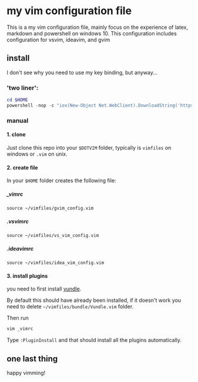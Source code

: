 # my vim configuration file
This is a my vim configuration file, mainly focus on the experience of latex, markdown and powershell on windows 10. This configuration includes configuration for vsvim, ideavim, and gvim

## install
I don't see why you need to use my key binding, but anyway...

### 'two liner':
```powershell
cd $HOME
powershell -nop -c "iex(New-Object Net.WebClient).DownloadString('https://raw.githubusercontent.com/chantisnake/vim_config/master/setup.ps1')"
```

### manual

#### 1. clone 
Just clone this repo into your `$DOTVIM` folder, typically is `vimfiles` on windows or `.vim` on unix.

#### 2. create file
In your `$HOME` folder creates the following file:

##### _vimrc
```vim
source ~/vimfiles/gvim_config.vim
```

##### .vsvimrc
```vim
source ~/vimfiles/vs_vim_config.vim
```

##### .ideavimrc
```vim
source ~/vimfiles/idea_vim_config.vim
```

#### 3. install plugins
you need to first install [vundle](https://github.com/VundleVim/Vundle.vim).

By default this should have already been installed, if it doesn't work you need to delete `~/vimfiles/bundle/Vundle.vim` folder.

Then run 

```bash
vim _vimrc
```

Type `:PluginInstall` and that should install all the plugins automatically.

## one last thing
happy vimming!
